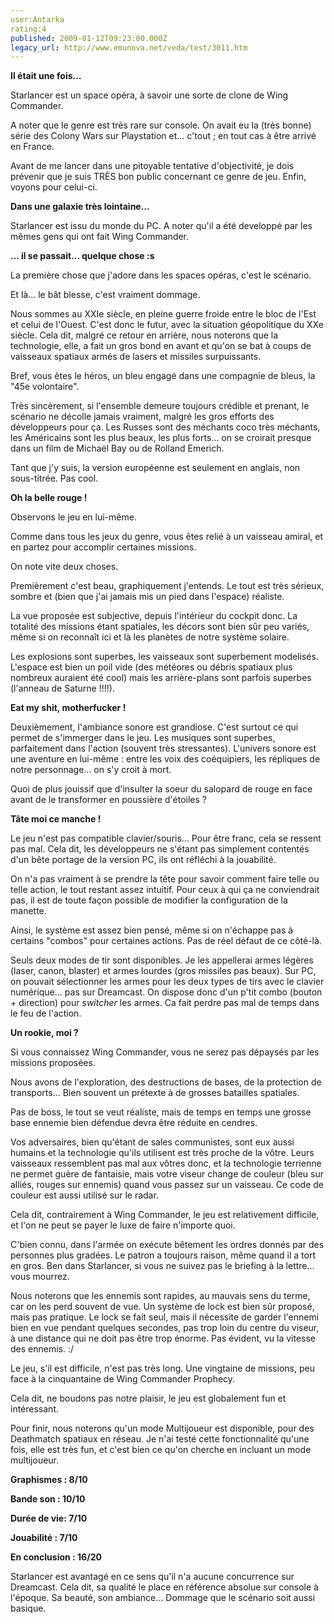 ```yaml
---
user:Antarka
rating:4
published: 2009-01-12T09:23:00.000Z
legacy_url: http://www.emunova.net/veda/test/3011.htm
---
```

**Il était une fois...**  

  

Starlancer est un space opéra, à savoir une sorte de clone de Wing Commander.  

  

A noter que le genre est très rare sur console. On avait eu la (très bonne) série des Colony Wars sur Playstation et... c'tout ; en tout cas à être arrivé en France.  

  

Avant de me lancer dans une pitoyable tentative d'objectivité, je dois prévenir que je suis TRÈS bon public concernant ce genre de jeu. Enfin, voyons pour celui-ci.  

  

**Dans une galaxie très lointaine...**  

  

Starlancer est issu du monde du PC. A noter qu'il a été developpé par les mêmes gens qui ont fait Wing Commander.  

  

**... il se passait... quelque chose :s**  

  

La première chose que j'adore dans les spaces opéras, c'est le scénario.  

  

Et là... le bât blesse, c'est vraiment dommage.  

  

Nous sommes au XXIe siècle, en pleine guerre froide entre le bloc de l'Est et celui de l'Ouest. C'est donc le futur, avec la situation géopolitique du XXe siècle. Cela dit, malgré ce retour en arrière, nous noterons que la technologie, elle, a fait un gros bond en avant et qu'on se bat à coups de vaisseaux spatiaux armés de lasers et missiles surpuissants.  

  

Bref, vous êtes le héros, un bleu engagé dans une compagnie de bleus, la "45e volontaire".  

  

Très sincèrement, si l'ensemble demeure toujours crédible et prenant, le scénario ne décolle jamais vraiment, malgré les gros efforts des développeurs pour ça. Les Russes sont des méchants coco très méchants, les Américains sont les plus beaux, les plus forts... on se croirait presque dans un film de Michaël Bay ou de Rolland Emerich.  

  

Tant que j'y suis, la version européenne est seulement en anglais, non sous-titrée. Pas cool.  

  

**Oh la belle rouge !**  

  

Observons le jeu en lui-même.  

  

Comme dans tous les jeux du genre, vous êtes relié à un vaisseau amiral, et en partez pour accomplir certaines missions.  

  

On note vite deux choses.  

  

Premièrement c'est beau, graphiquement j'entends. Le tout est très sérieux, sombre et (bien que j'ai jamais mis un pied dans l'espace) réaliste.  

  

La vue proposée est subjective, depuis l'intérieur du cockpit donc. La totalité des missions étant spatiales, les décors sont bien sûr peu variés, même si on reconnaît ici et là les planètes de notre système solaire.  

  

Les explosions sont superbes, les vaisseaux sont superbement modelisés. L'espace est bien un poil vide (des météores ou débris spatiaux plus nombreux auraient été cool) mais les arrière-plans sont parfois superbes (l'anneau de Saturne !!!!).  

  

**Eat my shit, motherfucker !**  

  

Deuxièmement, l'ambiance sonore est grandiose. C'est surtout ce qui permet de s'immerger dans le jeu. Les musiques sont superbes, parfaitement dans l'action (souvent très stressantes). L'univers sonore est une aventure en lui-même : entre les voix des coéquipiers, les répliques de notre personnage... on s'y croit à mort.  

  

Quoi de plus jouissif que d'insulter la soeur du salopard de rouge en face avant de le transformer en poussière d'étoiles ?  

  

**Tâte moi ce manche !**  

  

Le jeu n'est pas compatible clavier/souris... Pour être franc, cela se ressent pas mal. Cela dit, les développeurs ne s'étant pas simplement contentés d'un bête portage de la version PC, ils ont réfléchi à la jouabilité.  

  

On n'a pas vraiment à se prendre la tête pour savoir comment faire telle ou telle action, le tout restant assez intuitif. Pour ceux à qui ça ne conviendrait pas, il est de toute façon possible de modifier la configuration de la manette.  

  

Ainsi, le système est assez bien pensé, même si on n'échappe pas à certains "combos" pour certaines actions. Pas de réel défaut de ce côté-là.  

  

Seuls deux modes de tir sont disponibles. Je les appellerai armes légères (laser, canon, blaster) et armes lourdes (gros missiles pas beaux). Sur PC, on pouvait sélectionner les armes pour les deux types de tirs avec le clavier numérique... pas sur Dreamcast. On dispose donc d'un p'tit combo (bouton + direction) pour _switcher_ les armes. Ca fait perdre pas mal de temps dans le feu de l'action.  

  

**Un rookie, moi ?**  

  

Si vous connaissez Wing Commander, vous ne serez pas dépaysés par les missions proposées.  

Nous avons de l'exploration, des destructions de bases, de la protection de transports... Bien souvent un prétexte à de grosses batailles spatiales.  

  

Pas de boss, le tout se veut réaliste, mais de temps en temps une grosse base ennemie bien défendue devra être réduite en cendres.  

  

Vos adversaires, bien qu'étant de sales communistes, sont eux aussi humains et la technologie qu'ils utilisent est très proche de la vôtre. Leurs vaisseaux ressemblent pas mal aux vôtres donc, et la technologie terrienne ne permet guère de fantaisie, mais votre viseur change de couleur (bleu sur alliés, rouges sur ennemis) quand vous passez sur un vaisseau. Ce code de couleur est aussi utilisé sur le radar.  

  

Cela dit, contrairement à Wing Commander, le jeu est relativement difficile, et l'on ne peut se payer le luxe de faire n'importe quoi.  

  

C'bien connu, dans l'armée on exécute bêtement les ordres donnés par des personnes plus gradées. Le patron a toujours raison, même quand il a tort en gros. Ben dans Starlancer, si vous ne suivez pas le briefing à la lettre... vous mourrez.  

  

Nous noterons que les ennemis sont rapides, au mauvais sens du terme, car on les perd souvent de vue. Un système de lock est bien sûr proposé, mais pas pratique. Le lock se fait seul, mais il nécessite de garder l'ennemi bien en vue pendant quelques secondes, pas trop loin du centre du viseur, à une distance qui ne doit pas être trop énorme. Pas évident, vu la vitesse des ennemis. :/   

  

Le jeu, s'il est difficile, n'est pas très long. Une vingtaine de missions, peu face à la cinquantaine de Wing Commander Prophecy.  

  

Cela dit, ne boudons pas notre plaisir, le jeu est globalement fun et intéressant.  

  

Pour finir, nous noterons qu'un mode Multijoueur est disponible, pour des Deathmatch spatiaux en réseau. Je n'ai testé cette fonctionnalité qu'une fois, elle est très fun, et c'est bien ce qu'on cherche en incluant un mode multijoueur.  

  

  

  

**Graphismes : 8/10**  

  

**Bande son : 10/10**  

  

**Durée de vie: 7/10**  

  

**Jouabilité : 7/10**  

  

**En conclusion : 16/20**  

  

Starlancer est avantagé en ce sens qu'il n'a aucune concurrence sur Dreamcast. Cela dit, sa qualité le place en référence absolue sur console à l'époque. Sa beauté, son ambiance... Dommage que le scénario soit aussi basique.